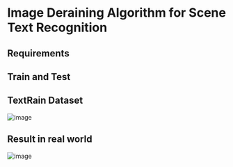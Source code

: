 # Image Deraining Algorithm for Scene Text Recognition
## Requirements
## Train and Test
## TextRain Dataset
![image](https://github.com/AliceWen820/scene-text-deraining/assets/36184879/a2474328-7784-4bfe-b99c-7ba970b22a05)

## Result in real world
![image](https://github.com/AliceWen820/scene-text-deraining/assets/36184879/2382119d-30ed-4c9b-a7e9-cbf615b071cb)
